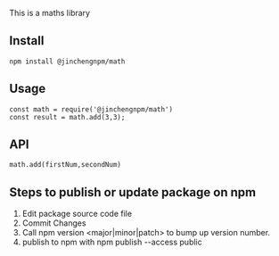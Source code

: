This is a maths library

## Install 

```
npm install @jinchengnpm/math
```

## Usage

```
const math = require('@jinchengnpm/math')
const result = math.add(3,3);
```

## API

`math.add(firstNum,secondNum)`

## Steps to publish or update package on npm

1. Edit package source code file
2. Commit Changes
3. Call npm version <major|minor|patch> to bump up version number. 
4. publish to npm with npm publish --access public